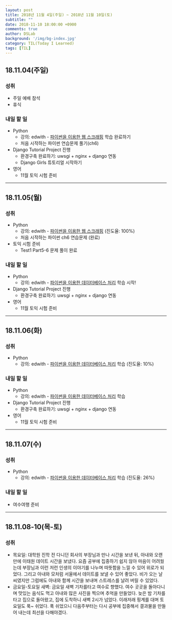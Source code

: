 ```yaml
---
layout: post
title: 2018년 11월 4일(주일) ~ 2018년 11월 10일(토)
subtitle: ""
date: 2018-11-10 18:00:00 +0900
comments: true
author: DSLab
background: '/img/bg-index.jpg'
category: TIL(Today I Learned)
tags: [TIL]
---
```

## 18.11.04(주일)
### 성취
  - 주일 예배 참석
  - 휴식

### 내일 할 일
  - Python
    - 강의: edwith - [파이썬을 이용한 웹 스크래핑](https://www.edwith.org/python-network-data/joinLectures/13749) 학습 완료하기
    - 처음 시작하는 파이썬 연습문제 풀기(ch6)
  - Django Tutorial Project 진행
    - 환경구축 완료하기: uwsgi + nginx + django 연동
    - Django Girls 튜토리얼 시작하기
  - 영어
    - 11월 토익 시험 준비

---
## 18.11.05(월)
### 성취
- Python
  - 강의: edwith - [파이썬을 이용한 웹 스크래핑](https://www.edwith.org/python-network-data/joinLectures/13749) (진도율: 100%)
  - 처음 시작하는 파이썬 ch6 연습문제 (완료)
- 토익 시험 준비
  - Test1 Part5-6 문제 풀이 완료

### 내일 할 일
  - Python
    - 강의: edwith - [파이썬을 이용한 데이터베이스 처리](https://www.edwith.org/python-databases/lecture/24436) 학습 시작!
  - Django Tutorial Project 진행
    - 환경구축 완료하기: uwsgi + nginx + django 연동
  - 영어
    - 11월 토익 시험 준비

---
## 18.11.06(화)
### 성취
  - Python
    - 강의: edwith - [파이썬을 이용한 데이터베이스 처리](https://www.edwith.org/python-databases/lecture/24436) 학습 (진도율: 10%)

### 내일 할 일
  - Python
    - 강의: edwith - [파이썬을 이용한 데이터베이스 처리](https://www.edwith.org/python-databases/lecture/24436) 학습
  - Django Tutorial Project 진행
    - 환경구축 완료하기: uwsgi + nginx + django 연동
  - 영어
    - 11월 토익 시험 준비

---
## 18.11.07(수)
### 성취
  - Python
    - 강의: edwith - [파이썬을 이용한 데이터베이스 처리](https://www.edwith.org/python-databases/lecture/24436) 학습 (진도율: 26%)

### 내일 할 일
  - 여수여행 준비

---

## 18.11.08-10(목-토)
### 성취
  - 목요일: 대학원 진학 전 다니던 회사의 부장님과 만나 시간을 보낸 뒤, 아내와 오랜만에 이태원 데이트 시간을 보냈다. 요즘 공부에 집중하기 쉽지 않아 마음이 어려웠는데 부장님과 이런 저런 인생의 이야기를 나누며 따뜻함을 느낄 수 있어 위로가 되었다. 그리고 아내와 모처럼 서울에서 데이트를 보낼 수 있어 좋았다. 비가 오는 날씨였지만 그럼에도 아내와 함께 시간을 보내며 스트레스를 날려 버릴 수 있었다.
  - 금요일-토요일 새벽: 금요일 새벽 기차를타고 여수로 향했다. 여수 곳곳을 돌아다니며 맛있는 음식도 먹고 아내와 많은 사진을 찍으며 추억을 만들었다. 늦은 밤 기차를 타고 집으로 돌아왔고, 집에 도착하니 새벽 2시가 넘었다. 이래저래 핑계를 대며 토요일도 푹~ 쉬었다. 푹 쉬었으니 다음주부터는 다시 공부에 집중해서 결과물을 만들어 내는데 최선을 다해야겠다.
